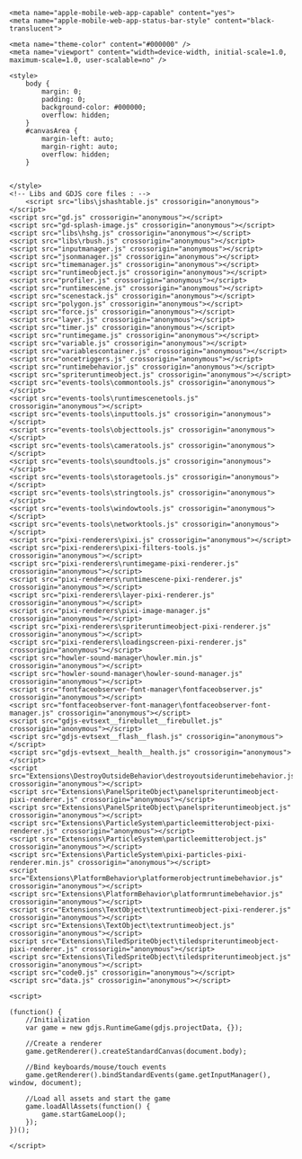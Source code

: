 <!DOCTYPE html>
<html>
<head>
    <meta charset="UTF-8"/>

    <meta name="apple-mobile-web-app-capable" content="yes">
    <meta name="apple-mobile-web-app-status-bar-style" content="black-translucent">

    <meta name="theme-color" content="#000000" />
    <meta name="viewport" content="width=device-width, initial-scale=1.0, maximum-scale=1.0, user-scalable=no" />

	<style>
		body {
			margin: 0;
			padding: 0;
			background-color: #000000;
            overflow: hidden;
		}
        #canvasArea {
            margin-left: auto;
            margin-right: auto;
            overflow: hidden;
        }

        
	</style>
    <!-- Libs and GDJS core files : -->
		<script src="libs\jshashtable.js" crossorigin="anonymous"></script>
	<script src="gd.js" crossorigin="anonymous"></script>
	<script src="gd-splash-image.js" crossorigin="anonymous"></script>
	<script src="libs\hshg.js" crossorigin="anonymous"></script>
	<script src="libs\rbush.js" crossorigin="anonymous"></script>
	<script src="inputmanager.js" crossorigin="anonymous"></script>
	<script src="jsonmanager.js" crossorigin="anonymous"></script>
	<script src="timemanager.js" crossorigin="anonymous"></script>
	<script src="runtimeobject.js" crossorigin="anonymous"></script>
	<script src="profiler.js" crossorigin="anonymous"></script>
	<script src="runtimescene.js" crossorigin="anonymous"></script>
	<script src="scenestack.js" crossorigin="anonymous"></script>
	<script src="polygon.js" crossorigin="anonymous"></script>
	<script src="force.js" crossorigin="anonymous"></script>
	<script src="layer.js" crossorigin="anonymous"></script>
	<script src="timer.js" crossorigin="anonymous"></script>
	<script src="runtimegame.js" crossorigin="anonymous"></script>
	<script src="variable.js" crossorigin="anonymous"></script>
	<script src="variablescontainer.js" crossorigin="anonymous"></script>
	<script src="oncetriggers.js" crossorigin="anonymous"></script>
	<script src="runtimebehavior.js" crossorigin="anonymous"></script>
	<script src="spriteruntimeobject.js" crossorigin="anonymous"></script>
	<script src="events-tools\commontools.js" crossorigin="anonymous"></script>
	<script src="events-tools\runtimescenetools.js" crossorigin="anonymous"></script>
	<script src="events-tools\inputtools.js" crossorigin="anonymous"></script>
	<script src="events-tools\objecttools.js" crossorigin="anonymous"></script>
	<script src="events-tools\cameratools.js" crossorigin="anonymous"></script>
	<script src="events-tools\soundtools.js" crossorigin="anonymous"></script>
	<script src="events-tools\storagetools.js" crossorigin="anonymous"></script>
	<script src="events-tools\stringtools.js" crossorigin="anonymous"></script>
	<script src="events-tools\windowtools.js" crossorigin="anonymous"></script>
	<script src="events-tools\networktools.js" crossorigin="anonymous"></script>
	<script src="pixi-renderers\pixi.js" crossorigin="anonymous"></script>
	<script src="pixi-renderers\pixi-filters-tools.js" crossorigin="anonymous"></script>
	<script src="pixi-renderers\runtimegame-pixi-renderer.js" crossorigin="anonymous"></script>
	<script src="pixi-renderers\runtimescene-pixi-renderer.js" crossorigin="anonymous"></script>
	<script src="pixi-renderers\layer-pixi-renderer.js" crossorigin="anonymous"></script>
	<script src="pixi-renderers\pixi-image-manager.js" crossorigin="anonymous"></script>
	<script src="pixi-renderers\spriteruntimeobject-pixi-renderer.js" crossorigin="anonymous"></script>
	<script src="pixi-renderers\loadingscreen-pixi-renderer.js" crossorigin="anonymous"></script>
	<script src="howler-sound-manager\howler.min.js" crossorigin="anonymous"></script>
	<script src="howler-sound-manager\howler-sound-manager.js" crossorigin="anonymous"></script>
	<script src="fontfaceobserver-font-manager\fontfaceobserver.js" crossorigin="anonymous"></script>
	<script src="fontfaceobserver-font-manager\fontfaceobserver-font-manager.js" crossorigin="anonymous"></script>
	<script src="gdjs-evtsext__firebullet__firebullet.js" crossorigin="anonymous"></script>
	<script src="gdjs-evtsext__flash__flash.js" crossorigin="anonymous"></script>
	<script src="gdjs-evtsext__health__health.js" crossorigin="anonymous"></script>
	<script src="Extensions\DestroyOutsideBehavior\destroyoutsideruntimebehavior.js" crossorigin="anonymous"></script>
	<script src="Extensions\PanelSpriteObject\panelspriteruntimeobject-pixi-renderer.js" crossorigin="anonymous"></script>
	<script src="Extensions\PanelSpriteObject\panelspriteruntimeobject.js" crossorigin="anonymous"></script>
	<script src="Extensions\ParticleSystem\particleemitterobject-pixi-renderer.js" crossorigin="anonymous"></script>
	<script src="Extensions\ParticleSystem\particleemitterobject.js" crossorigin="anonymous"></script>
	<script src="Extensions\ParticleSystem\pixi-particles-pixi-renderer.min.js" crossorigin="anonymous"></script>
	<script src="Extensions\PlatformBehavior\platformerobjectruntimebehavior.js" crossorigin="anonymous"></script>
	<script src="Extensions\PlatformBehavior\platformruntimebehavior.js" crossorigin="anonymous"></script>
	<script src="Extensions\TextObject\textruntimeobject-pixi-renderer.js" crossorigin="anonymous"></script>
	<script src="Extensions\TextObject\textruntimeobject.js" crossorigin="anonymous"></script>
	<script src="Extensions\TiledSpriteObject\tiledspriteruntimeobject-pixi-renderer.js" crossorigin="anonymous"></script>
	<script src="Extensions\TiledSpriteObject\tiledspriteruntimeobject.js" crossorigin="anonymous"></script>
	<script src="code0.js" crossorigin="anonymous"></script>
	<script src="data.js" crossorigin="anonymous"></script>


</head>
<body>

    
	<script>

    (function() {
        //Initialization
        var game = new gdjs.RuntimeGame(gdjs.projectData, {});

        //Create a renderer
        game.getRenderer().createStandardCanvas(document.body);

        //Bind keyboards/mouse/touch events
        game.getRenderer().bindStandardEvents(game.getInputManager(), window, document);

        //Load all assets and start the game
        game.loadAllAssets(function() {
            game.startGameLoop();
        });
    })();

	</script>
</body>
</html>
